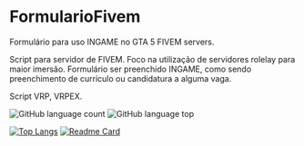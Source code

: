 # FormularioFivem
Formulário para uso INGAME no GTA 5 FIVEM servers.

Script para servidor de FIVEM. Foco na utilização de servidores rolelay para maior imersão. 
Formulário ser preenchido INGAME, como sendo preenchimento de currículo ou candidatura a alguma vaga.

Script VRP, VRPEX.

![GitHub language count](https://img.shields.io/github/languages/count/jeangondorek/FormularioFivem?color=blue&style=for-the-badge)
![GitHub language top](https://img.shields.io/github/languages/top/jeangondorek/FormularioFivem?style=for-the-badge)


[![Top Langs](https://github-readme-stats.vercel.app/api/top-langs/?username=jeangondorek&exclude_repo=jeangondorek,Concessionaria-fivem,hudfivem&theme=onedark)](https://github.com/jeangondorek/FormularioFivem)
[![Readme Card](https://github-readme-stats.vercel.app/api/pin/?username=jeangondorek&repo=FormularioFivem&theme=onedark)](https://github.com/jeangondorek/FormularioFivem)

